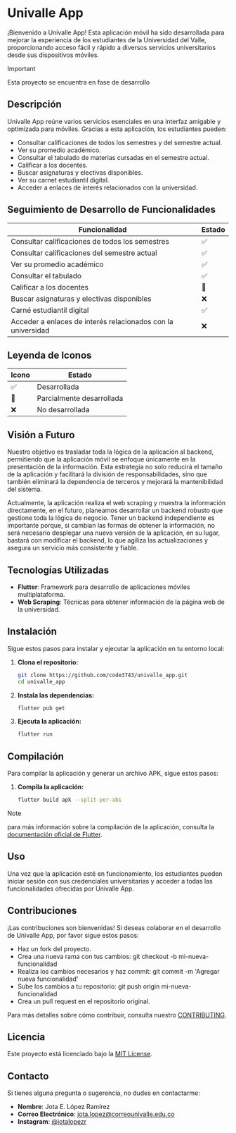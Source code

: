 # Univalle App

¡Bienvenido a Univalle App! Esta aplicación móvil ha sido desarrollada para mejorar la experiencia de los estudiantes de la Universidad del Valle, proporcionando acceso fácil y rápido a diversos servicios universitarios desde sus dispositivos móviles.

>[!IMPORTANT]
> Esta proyecto se encuentra en fase de desarrollo

## Descripción

Univalle App reúne varios servicios esenciales en una interfaz amigable y optimizada para móviles. Gracias a esta aplicación, los estudiantes pueden:

- Consultar calificaciones de todos los semestres y del semestre actual.
- Ver su promedio académico.
- Consultar el tabulado de materias cursadas en el semestre actual.
- Calificar a los docentes.
- Buscar asignaturas y electivas disponibles.
- Ver su carnet estudiantil digital.
- Acceder a enlaces de interés relacionados con la universidad.


## Seguimiento de Desarrollo de Funcionalidades

| Funcionalidad                                            | Estado |
|----------------------------------------------------------|--------|
| Consultar calificaciones de todos los semestres          | ✅     |
| Consultar calificaciones del semestre actual             | ✅     |
| Ver su promedio académico                                | ✅     |
| Consultar el tabulado                                    | ✅     |
| Calificar a los docentes                                 | 🔄     |
| Buscar asignaturas y electivas disponibles               | ❌     |
| Carné estudiantil digital                                | ✅     |
| Acceder a enlaces de interés relacionados con la universidad | ❌     |

## Leyenda de Iconos

| Icono | Estado                    |
|-------|---------------------------|
| ✅    | Desarrollada              |
| 🔄    | Parcialmente desarrollada |
| ❌    | No desarrollada           |


## Visión a Futuro

Nuestro objetivo es trasladar toda la lógica de la aplicación al backend, permitiendo que la aplicación móvil se enfoque únicamente en la presentación de la información. Esta estrategia no solo reducirá el tamaño de la aplicación y facilitará la división de responsabilidades, sino que también eliminará la dependencia de terceros y mejorará la mantenibilidad del sistema.


Actualmente, la aplicación realiza el web scraping y muestra la información directamente, en el futuro, planeamos desarrollar un backend robusto que gestione toda la lógica de negocio. Tener un backend independiente es importante porque, si cambian las formas de obtener la información, no será necesario desplegar una nueva versión de la aplicación, en su lugar, bastará con modificar el backend, lo que agiliza las actualizaciones y asegura un servicio más consistente y fiable.


## Tecnologías Utilizadas

- **Flutter**: Framework para desarrollo de aplicaciones móviles multiplataforma.
- **Web Scraping**: Técnicas para obtener información de la página web de la universidad.

## Instalación

Sigue estos pasos para instalar y ejecutar la aplicación en tu entorno local:

1. **Clona el repositorio:**
   ```bash
   git clone https://github.com/code3743/univalle_app.git
   cd univalle_app
   ```

2. **Instala las dependencias:**
   ```bash
   flutter pub get
   ```

3. **Ejecuta la aplicación:**
   ```bash
   flutter run
   ```

## Compilación

Para compilar la aplicación y generar un archivo APK, sigue estos pasos:

1. **Compila la aplicación:**
   ```bash
   flutter build apk --split-per-abi
   ```

>[!NOTE]
>para más información sobre la compilación de la aplicación, consulta la [documentación oficial de Flutter](https://docs.flutter.dev/deployment/android).

## Uso

Una vez que la aplicación esté en funcionamiento, los estudiantes pueden iniciar sesión con sus credenciales universitarias y acceder a todas las funcionalidades ofrecidas por Univalle App.

## Contribuciones

¡Las contribuciones son bienvenidas! Si deseas colaborar en el desarrollo de Univalle App, por favor sigue estos pasos:

- Haz un fork del proyecto.
- Crea una nueva rama con tus cambios: git checkout -b mi-nueva-funcionalidad
- Realiza los cambios necesarios y haz commit: git commit -m 'Agregar nueva funcionalidad'
- Sube los cambios a tu repositorio: git push origin mi-nueva-funcionalidad
- Crea un pull request en el repositorio original.

Para más detalles sobre cómo contribuir, consulta nuestro [CONTRIBUTING](CONTRIBUTING.md).

## Licencia

Este proyecto está licenciado bajo la [MIT License](LICENSE).

## Contacto

Si tienes alguna pregunta o sugerencia, no dudes en contactarme:

- **Nombre**: Jota E. López Ramírez
- **Correo Electrónico**: [jota.lopez@correounivalle.edu.co](mailto:jota.lopez@correounivalle.edu.co)
- **Instagram**: [@jotalopezr](https://www.instagram.com/jotalopezr/)
